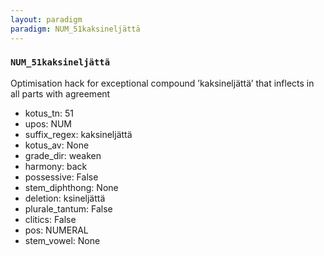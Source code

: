 ```yaml
---
layout: paradigm
paradigm: NUM_51kaksineljättä
---
```

### ` NUM_51kaksineljättä `

Optimisation hack for exceptional compound ’kaksineljättä’ that inflects in all parts with agreement
* kotus_tn: 51
* upos: NUM
* suffix_regex: kaksineljättä
* kotus_av: None
* grade_dir: weaken
* harmony: back
* possessive: False
* stem_diphthong: None
* deletion: ksineljättä
* plurale_tantum: False
* clitics: False
* pos: NUMERAL
* stem_vowel: None
